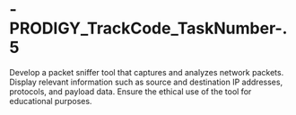 # -PRODIGY_TrackCode_TaskNumber-.5
Develop a packet sniffer tool that captures and analyzes network packets. Display relevant information such as source and destination IP addresses, protocols, and payload data. Ensure the ethical use of the tool for educational purposes.
